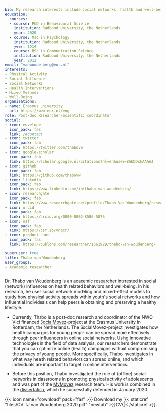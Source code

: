 ```yaml
---
bio: My research interests include social networks, health and well-being.
education:
  courses:
  - course: PhD in Behavioural Science
    institution: Radboud University, the Netherlands
    year: 2020
  - course: Msc in Psychology
    institution: Radboud University, the Netherlands
    year: 2014
  - course: BSc in Communication Science
    institution: Radboud University, the Netherlands
    year: 2012
email: "vanwoudenberg@eur.nl"
interests:
- Physical Activity
- Social Influence
- Social Networks
- Health Interventions
- Mixed Methods
- Well-Being
organizations:
- name: Erasmus University
  url: https://www.eur.nl/eng
role: Post-doc Researcher/Scientific coordinator
social:
- icon: envelope
  icon_pack: fas
  link: /#contact
- icon: twitter
  icon_pack: fab
  link: https://twitter.com/thabovw
- icon: google-scholar
  icon_pack: fab
  link: https://scholar.google.nl/citations?hl=en&user=8AbDDxkAAAAJ
- icon: github
  icon_pack: fab
  link: https://github.com/thabovw
- icon: linkedin
  icon_pack: fab
  link: https://www.linkedin.com/in/thabo-van-woudenberg/
- icon: researchgate
  icon_pack: fab
  link: https://www.researchgate.net/profile/Thabo_Van_Woudenberg/research
- icon: orcid
  icon_pack: fab
  link: https://orcid.org/0000-0002-8586-5876
- icon: osf
  icon_pack: fab
  link: https://osf.io/vnqcr/
- icon: product-hunt
  icon_pack: fas
  link: https://publons.com/researcher/1561929/thabo-van-woudenberg/

superuser: true
title: Thabo van Woudenberg
user_groups:
- Academic researcher
---
```


Dr. Thabo van Woudenberg is an academic researcher interested in social (network) influences on health related behaviors and well-being. In his research, he uses social network modeling and mixed-effect models to study how physical activity spreads within youth's social networks and how influential individuals can help peers in obtaining and preserving a healthy lifestyle.  

- Currently, Thabo is a post-doc research and coordinator of the NWO Vici financed [SocialMovez](https://www.eur.nl/en/essb/research/movez-lab/research-projects/socialmovez)-project at the Erasmus University in Rotterdam, the Netherlands. The SocialMovez-project investigates how health campaigns for young people can be spread more effectively through peer influencers in online social networks. Using innovative technologies in the field of data analysis, our researchers demonstrate that you can optimize online (health) campaigns without compromising the privacy of young people. More specifically, Thabo investigates in what way health related behaviors can spread online, and which individuals are important to target in online interventions.

- Before this position, Thabo investigated the role of (offline) social networks in classrooms in promoting physical activity of adolescents and was part of the [MyMovez](http://www.mymovez.eu) research team. His work is combined in the [dissertation](https://www.tvanwoudenberg.com/files/Dissertation_T_van_Woudenberg.pdf), which he successfully defended in January 2020.

{{< icon name="download" pack="fas" >}} Download my {{< staticref "files/CV TJ van Woudenberg 2020.pdf" "newtab" >}}CV{{< /staticref >}}.
